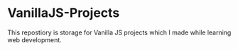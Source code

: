 # VanillaJS-Projects
This repostiory is storage for Vanilla JS projects which I made while learning web development.
